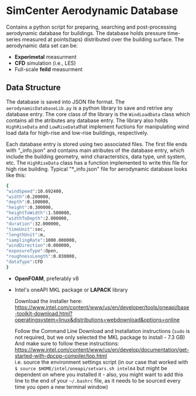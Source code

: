 # SimCenter Aerodynamic Database

Contains a python script for preparing, searching and post-processing aerodynamic database for buildings. The database holds pressure time-series measured at points(taps) distributed over the building surface. The aerodynamic data set can be: 

- **Experimetal** measurment
- **CFD** simulation (i.e., LES)
- Full-scale **feild** measurment  


## Data Structure
The database is saved into JSON file format. The `aerodynamicDatabaseLib.py` is a python library to save and retrive any database entry. The core class of the library is the `WindLoadData` class which contains all the atributes any database entry. The library also holds `HighRiseData` and `LowRiseData`that implement fuctions for manipulating wind load data for high-rise and low-rise buildings, respectively. 

Each database entry is stored using two associated files. The first file ends with *"*_info.json" and contains main atributes of the database entry, which include the building geometry, wind characterstics, data type, unit system, etc. The `HighRiseData` class has a function implemented to write this file for high rise building. Typical "*_info.json" file for aerodynamic database looks like this:

```bash
{
"windSpeed":10.692400,
"width":0.200000,
"depth":0.100000,
"height":0.300000,
"heightToWidth":1.500000,
"widthToDepth":2.000000,
"duration":32.000000,
"timeUnit":sec,
"lengthUnit":m,
"samplingRate":1000.000000,
"windDirection":0.000000,
"exposureType":Open,
"roughnessLength":0.030000,
"dataType":CFD
}
```


- **OpenFOAM**, preferably v8  
- Intel's oneAPI MKL package or **LAPACK** library

    Download the installer here: https://www.intel.com/content/www/us/en/developer/tools/oneapi/base-toolkit-download.html?operatingsystem=linux&distributions=webdownload&options=online
    
    Follow the Command Line Download and Installation instructions (`sudo` is not required, but we only selected the MKL package to install - 7.3 GB) \
    And make sure to follow these instructions: https://www.intel.com/content/www/us/en/develop/documentation/get-started-with-dpcpp-compiler/top.html \
    i.e. source the environment settings script (in our case that worked with `$ source $HOME/intel/oneapi/setvars.sh intel64` but might be dependent on where you installed it - also, you might want to add this line to the end of your `~/.bashrc` file, as it needs to be sourced every time you open a new terminal window)
